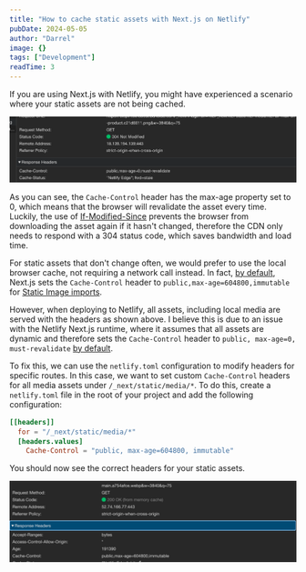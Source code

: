 ```yaml
---
title: "How to cache static assets with Next.js on Netlify"
pubDate: 2024-05-05
author: "Darrel"
image: {}
tags: ["Development"]
readTime: 3
---
```


If you are using Next.js with Netlify, you might have experienced a scenario where your static assets are not being cached.

![static asset response](./images/static-asset-response.png)

As you can see, the `Cache-Control` header has the max-age property set to 0, which means that the browser will revalidate the asset every time. Luckily, the use of [If-Modified-Since](https://developer.mozilla.org/en-US/docs/Web/HTTP/Headers/If-Modified-Since) prevents the browser from downloading the asset again if it hasn't changed, therefore the CDN only needs to respond with a 304 status code, which saves bandwidth and load time.

For static assets that don't change often, we would prefer to use the local browser cache, not requiring a network call instead. In fact, [by default](public,max-age=604800,immutable), Next.js sets the `Cache-Control` header to `public,max-age=604800,immutable` for [Static Image imports](https://nextjs.org/docs/app/building-your-application/optimizing/images#local-images).

However, when deploying to Netlify, all assets, including local media are served with the headers as shown above. I believe this is due to an issue with the Netlify Next.js runtime, where it assumes that all assets are dynamic and therefore sets the `Cache-Control` header to `public, max-age=0, must-revalidate` [by default](https://docs.netlify.com/platform/caching/#default-values).

To fix this, we can use the `netlify.toml` configuration to modify headers for specific routes. In this case, we want to set custom `Cache-Control` headers for all media assets under `/_next/static/media/*`. To do this, create a `netlify.toml` file in the root of your project and add the following configuration:

```toml
[[headers]]
  for = "/_next/static/media/*"
  [headers.values]
    Cache-Control = "public, max-age=604800, immutable"
```

You should now see the correct headers for your static assets.

![cached response](./images/cached-response.png)

